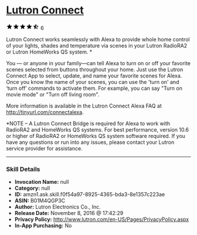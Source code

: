 # [Lutron Connect](http://alexa.amazon.com/#skills/amzn1.ask.skill.f0f54a97-8925-4365-bda3-8e1357c223ae)
![4.3 stars](../../images/ic_star_black_18dp_1x.png)![4.3 stars](../../images/ic_star_black_18dp_1x.png)![4.3 stars](../../images/ic_star_black_18dp_1x.png)![4.3 stars](../../images/ic_star_black_18dp_1x.png)![4.3 stars](../../images/ic_star_half_black_18dp_1x.png) 6

Lutron Connect works seamlessly with Alexa to provide whole home control of your lights, shades and temperature via scenes in your Lutron RadioRA2 or Lutron HomeWorks QS system. *

You — or anyone in your family—can tell Alexa to turn on or off your favorite scenes selected from buttons throughout your home.  Just use the Lutron Connect App to select, update, and name your favorite scenes for Alexa.  Once you know the name of your scenes, you can use the 'turn on' and ‘turn off’ commands to activate them. For example, you can say "Turn on movie mode" or "Turn off living room".

More information is available in the Lutron Connect Alexa FAQ at http://tinyurl.com/connectalexa. 

*NOTE – A Lutron Connect Bridge is required for Alexa to work with RadioRA2 and HomeWorks QS systems. For best performance, version 10.6 or higher of RadioRA2 or HomeWorks QS system software required. If you have any questions or run into any issues, please contact your Lutron service provider for assistance.

***

### Skill Details

* **Invocation Name:** null
* **Category:** null
* **ID:** amzn1.ask.skill.f0f54a97-8925-4365-bda3-8e1357c223ae
* **ASIN:** B01M4QGP3C
* **Author:** Lutron Electronics Co., Inc.
* **Release Date:** November 8, 2016 @ 17:42:29
* **Privacy Policy:** http://www.lutron.com/en-US/Pages/PrivacyPolicy.aspx
* **In-App Purchasing:** No
